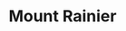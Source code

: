 ---
unit_code: "MORA"
unit_name: "Mount Rainier NP"
unit_type: "National Park"
nps_region: "Pacific West"
scalerank: 4
note: "null"
name: "Mount Rainier"
featureclass: "National Park Service"
geojson: >-
  {"type":"Feature","properties":{},"geometry":{"type":"Polygon","coordinates":[[[-121.62345377604167,46.7274169921875],[-121.63309733072917,46.73710123697917],[-121.83109537760417,46.73710123697917],[-121.8455810546875,46.7274169921875],[-121.91800944010417,46.73710123697917],[-121.92281087239584,46.84330240885417],[-121.91800944010417,46.9061279296875],[-121.91800944010417,46.997884114583336],[-121.53653971354167,46.9930419921875],[-121.50272623697917,46.94474283854167],[-121.49788411458334,46.910970052083336],[-121.52201334635417,46.872314453125],[-121.49788411458334,46.8626708984375],[-121.47855631510417,46.8192138671875],[-121.44474283854167,46.7950439453125],[-121.4495849609375,46.77091471354167],[-121.51236979166667,46.74674479166667],[-121.594482421875,46.7081298828125],[-121.62345377604167,46.7274169921875]]]}}
number: 37
title: "Mount Rainier"
---